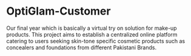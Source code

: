 # OptiGlam-Customer
Our final year which is basically a virtual try on solution for make-up products. This project aims to establish a centralized online platform catering to users seeking skin-tone specific cosmetic products such as concealers and foundations from different Pakistani Brands. 
